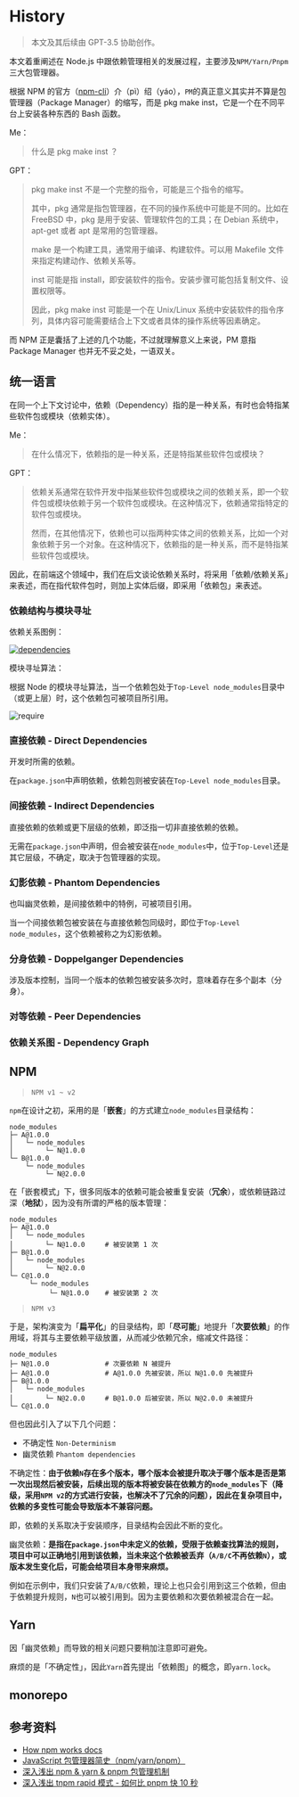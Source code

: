 # History

> 本文及其后续由 GPT-3.5 协助创作。

本文着重阐述在 Node.js 中跟依赖管理相关的发展过程，主要涉及`NPM/Yarn/Pnpm`三大包管理器。

根据 NPM 的官方（[npm-cli](https://github.com/npm/cli#faq-on-branding)）介（pì）绍（yáo），`PM`的真正意义其实并不算是包管理器（Package Manager）的缩写，而是 pkg make inst，它是一个在不同平台上安装各种东西的 Bash 函数。

Me：

> 什么是 pkg make inst ？

GPT：

> pkg make inst 不是一个完整的指令，可能是三个指令的缩写。
>
> 其中，pkg 通常是指包管理器，在不同的操作系统中可能是不同的。比如在 FreeBSD 中，pkg 是用于安装、管理软件包的工具；在 Debian 系统中，apt-get 或者 apt 是常用的包管理器。
>
> make 是一个构建工具，通常用于编译、构建软件。可以用 Makefile 文件来指定构建动作、依赖关系等。
>
> inst 可能是指 install，即安装软件的指令。安装步骤可能包括复制文件、设置权限等。
>
> 因此，pkg make inst 可能是一个在 Unix/Linux 系统中安装软件的指令序列，具体内容可能需要结合上下文或者具体的操作系统等因素确定。

而 NPM 正是囊括了上述的几个功能，不过就理解意义上来说，PM 意指 Package Manager 也并无不妥之处，一语双关。

## 统一语言

在同一个上下文讨论中，依赖（Dependency）指的是一种关系，有时也会特指某些软件包或模块（依赖实体）。

Me：

> 在什么情况下，依赖指的是一种关系，还是特指某些软件包或模块？

GPT：

> 依赖关系通常在软件开发中指某些软件包或模块之间的依赖关系，即一个软件包或模块依赖于另一个软件包或模块。在这种情况下，依赖通常指特定的软件包或模块。
>
> 然而，在其他情况下，依赖也可以指两种实体之间的依赖关系，比如一个对象依赖于另一个对象。在这种情况下，依赖指的是一种关系，而不是特指某些软件包或模块。

因此，在前端这个领域中，我们在后文谈论依赖关系时，将采用「依赖/依赖关系」来表述，而在指代软件包时，则加上实体后缀，即采用「依赖包」来表述。

### 依赖结构与模块寻址

依赖关系图例：

[![dependencies](images/dependencies.png)](https://excalidraw.com/#json=y0FHNqbpPG73rt2SyVNjP,wHKep1ADHc3wIqYbCxZTGg)

模块寻址算法：

根据 Node 的模块寻址算法，当一个依赖包处于`Top-Level node_modules`目录中（或更上层）时，这个依赖包可被项目所引用。

![require](images/require.jpg)

### 直接依赖 - Direct Dependencies

开发时所需的依赖。

在`package.json`中声明依赖，依赖包则被安装在`Top-Level node_modules`目录。

### 间接依赖 - Indirect Dependencies

直接依赖的依赖或更下层级的依赖，即泛指一切非直接依赖的依赖。

无需在`package.json`中声明，但会被安装在`node_modules`中，位于`Top-Level`还是其它层级，不确定，取决于包管理器的实现。

### 幻影依赖 - Phantom Dependencies

也叫幽灵依赖，是间接依赖中的特例，可被项目引用。

当一个间接依赖包被安装在与直接依赖包同级时，即位于`Top-Level node_modules`，这个依赖被称之为幻影依赖。

### 分身依赖 - Doppelganger Dependencies

涉及版本控制，当同一个版本的依赖包被安装多次时，意味着存在多个副本（分身）。

### 对等依赖 - Peer Dependencies

### 依赖关系图 - Dependency Graph

## NPM

> `NPM v1 ~ v2`

`npm`在设计之初，采用的是「**嵌套**」的方式建立`node_modules`目录结构：

```tree
node_modules
├─ A@1.0.0
│   └─ node_modules
│        └─ N@1.0.0
└─ B@1.0.0
    └─ node_modules
         └─ N@2.0.0
```

在「嵌套模式」下，很多同版本的依赖可能会被重复安装（**冗余**），或依赖链路过深（**地狱**），因为没有所谓的严格的版本管理：

```tree
node_modules
├─ A@1.0.0
│   └─ node_modules
│        └─ N@1.0.0     # 被安装第 1 次
├─ B@1.0.0
│   └─ node_modules
│        └─ N@2.0.0
└─ C@1.0.0
     └─ node_modules
          └─ N@1.0.0    # 被安装第 2 次
```

> `NPM v3`

于是，架构演变为「**扁平化**」的目录结构，即「**尽可能**」地提升「**次要依赖**」的作用域，将其与主要依赖平级放置，从而减少依赖冗余，缩减文件路径：

```tree
node_modules
├─ N@1.0.0              # 次要依赖 N 被提升
├─ A@1.0.0              # A@1.0.0 先被安装，所以 N@1.0.0 先被提升
├─ B@1.0.0
│   └─ node_modules
│        └─ N@2.0.0     # B@1.0.0 后被安装，所以 N@2.0.0 未被提升
└─ C@1.0.0
```

但也因此引入了以下几个问题：

- 不确定性 `Non-Determinism`
- 幽灵依赖 `Phantom dependencies`

不确定性：**由于依赖`N`存在多个版本，哪个版本会被提升取决于哪个版本是否是第一次出现然后被安装，后续出现的版本将被安装在依赖方的`node_modules`下（降级，采用`NPM v2`的方式进行安装，也解决不了冗余的问题），因此在复杂项目中，依赖的多变性可能会导致版本不兼容问题。**

即，依赖的关系取决于安装顺序，目录结构会因此不断的变化。

幽灵依赖：**是指在`package.json`中未定义的依赖，受限于依赖查找算法的规则，项目中可以正确地引用到该依赖，当未来这个依赖被丢弃（`A/B/C`不再依赖`N`），或版本发生变化后，可能会给项目本身带来麻烦。**

例如在示例中，我们只安装了`A/B/C`依赖，理论上也只会引用到这三个依赖，但由于依赖提升规则，`N`也可以被引用到。因为主要依赖和次要依赖被混合在一起。

## Yarn

因「幽灵依赖」而导致的相关问题只要稍加注意即可避免。

麻烦的是「不确定性」，因此`Yarn`首先提出「依赖图」的概念，即`yarn.lock`。

## monorepo

## 参考资料

- [How npm works docs](https://npm.github.io/how-npm-works-docs)
- [JavaScript 包管理器简史（npm/yarn/pnpm）](https://zhuanlan.zhihu.com/p/451025256)
- [深入浅出 npm & yarn & pnpm 包管理机制](https://zhuanlan.zhihu.com/p/526257537)
- [深入浅出 tnpm rapid 模式 - 如何比 pnpm 快 10 秒](https://zhuanlan.zhihu.com/p/455809528)
